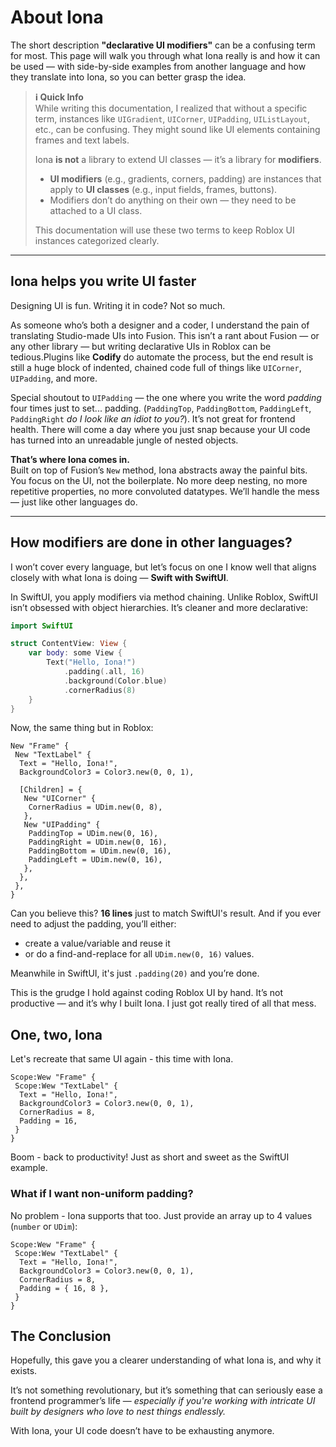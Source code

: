 # About Iona

The short description **"declarative UI modifiers"** can be a confusing term for most. This page will walk you through what Iona really is and how it can be used — with side-by-side examples from another language and how they translate into Iona, so you can better grasp the idea.

> **ℹ️ Quick Info**  
> While writing this documentation, I realized that without a specific term, instances like `UIGradient`, `UICorner`, `UIPadding`, `UIListLayout`, etc., can be confusing. They might sound like UI elements containing frames and text labels.  
>
> Iona **is not** a library to extend UI classes — it’s a library for **modifiers**.  
>
> - **UI modifiers** (e.g., gradients, corners, padding) are instances that apply to **UI classes** (e.g., input fields, frames, buttons).  
> - Modifiers don’t do anything on their own — they need to be attached to a UI class.  
>
> This documentation will use these two terms to keep Roblox UI instances categorized clearly.

---

## Iona helps you write UI faster

Designing UI is fun. Writing it in code? Not so much.  

As someone who’s both a designer and a coder, I understand the pain of translating Studio-made UIs into Fusion. This isn’t a rant about Fusion — or any other library — but writing declarative UIs in Roblox can be tedious.Plugins like **Codify** do automate the process, but the end result is still a huge block of indented, chained code full of things like `UICorner`, `UIPadding`, and more.  

Special shoutout to `UIPadding` — the one where you write the word *padding* four times just to set... padding. (`PaddingTop`, `PaddingBottom`, `PaddingLeft`, `PaddingRight` *do I look like an idiot to you?*). It’s not great for frontend health. There will come a day where you just snap because your UI code has turned into an unreadable jungle of nested objects.

**That’s where Iona comes in.**  
Built on top of Fusion’s `New` method, Iona abstracts away the painful bits. You focus on the UI, not the boilerplate. No more deep nesting, no more repetitive properties, no more convoluted datatypes. We’ll handle the mess — just like other languages do.

---

## How modifiers are done in other languages?

I won’t cover every language, but let’s focus on one I know well that aligns closely with what Iona is doing — **Swift with SwiftUI**.

In SwiftUI, you apply modifiers via method chaining. Unlike Roblox, SwiftUI isn’t obsessed with object hierarchies. It’s cleaner and more declarative:

```swift
import SwiftUI

struct ContentView: View {
    var body: some View {
        Text("Hello, Iona!")
            .padding(.all, 16)
            .background(Color.blue)
            .cornerRadius(8)
    }
}
```

Now, the same thing but in Roblox:

```luau
New "Frame" {
 New "TextLabel" {
  Text = "Hello, Iona!",
  BackgroundColor3 = Color3.new(0, 0, 1),

  [Children] = {
   New "UICorner" {
    CornerRadius = UDim.new(0, 8),
   },
   New "UIPadding" {
    PaddingTop = UDim.new(0, 16),
    PaddingRight = UDim.new(0, 16),
    PaddingBottom = UDim.new(0, 16),
    PaddingLeft = UDim.new(0, 16),
   },
  },
 },
}
```

Can you believe this? **16 lines** just to match SwiftUI's result. And if you ever need to adjust the padding, you’ll either:

- create a value/variable and reuse it
- or do a find-and-replace for all `UDim.new(0, 16)` values.

Meanwhile in SwiftUI, it's just `.padding(20)` and you’re done.

This is the grudge I hold against coding Roblox UI by hand. It’s not productive — and it’s why I built Iona. I just got really tired of all that mess.

## One, two, Iona

Let's recreate that same UI again - this time with Iona.

```luau
Scope:Wew "Frame" {
 Scope:Wew "TextLabel" {
  Text = "Hello, Iona!",
  BackgroundColor3 = Color3.new(0, 0, 1),
  CornerRadius = 8,
  Padding = 16,
 }
}
```

Boom - back to productivity! Just as short and sweet as the SwiftUI example.

### What if I want non-uniform padding?

No problem - Iona supports that too. Just provide an array up to 4 values (`number` or `UDim`):

```luau
Scope:Wew "Frame" {
 Scope:Wew "TextLabel" {
  Text = "Hello, Iona!",
  BackgroundColor3 = Color3.new(0, 0, 1),
  CornerRadius = 8,
  Padding = { 16, 8 },
 }
}
```

## The Conclusion

Hopefully, this gave you a clearer understanding of what Iona is, and why it exists.

It’s not something revolutionary, but it’s something that can seriously ease a frontend programmer’s life — *especially if you're working with intricate UI built by designers who love to nest things endlessly.*

With Iona, your UI code doesn’t have to be exhausting anymore.
